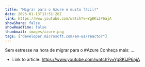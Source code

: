 ```yaml
---
title: "Migrar para o Azure é muito fácil!"
date: 2025-01-13T13:51:28Z
link: https://www.youtube.com/watch?v=Yg8KiJP6ajA
showShare: false
showReadTime: false
thumbnail: images/azure.png
tags: ["developer.microsoft.com/en-us/reactor"]
---
```

Sem estresse na hora de migrar para o #Azure Conheça mais: ...

- Link to article: https://www.youtube.com/watch?v=Yg8KiJP6ajA